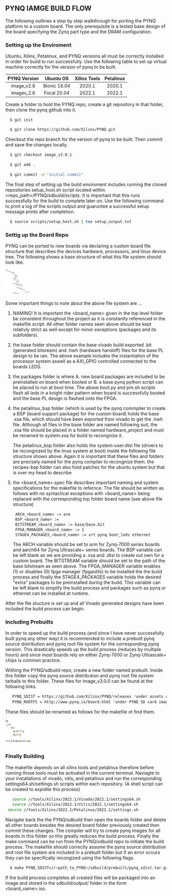 <!-- GETTING STARTED -->
## PYNQ IAMGE BUILD FLOW

The following outlines a step by step walkthrough for porting the PYNQ platform to a custom board. The only prerequisite is a tested base design of the board specifying the Zynq part type and the DRAM configuration.

### Setting up the Enviroment

Ubuntu, Xilinx, Petalinux, and PYNQ versions all must be correctly installed in order for build to run successfully. Use the following table to set up virtual machine correctly for the version of pynq to be built.

| PYNQ Version |  Ubuntu OS  | Xilinx Tools | Petalinux |
|:-----:|:------:|:------:|:------:|
| image_v2.6 |  Bionic 18.04  | 2020.1 |  2020.1  |
| imagev_2.6 |  Focal 20.04   | 2022.1 |  2022.1  |

Create a folder to hold the PYNQ repo, create a git repository in that folder, then clone the pynq github into it.
 ```sh
   $ git init
   ```
 ```sh
   $ git clone https://github.com/Xilinx/PYNQ.git
   ```
Checkout the repo branch for the version of pynq to be built. Then commit and save the changes locally.
 ```sh
   $ git checkout image_v3.0.1
   ```
 ```sh
   $ git add .
   ```
 ```sh
   $ git commit -m "initial commit"
   ```
The final step of setting up the build enviroment includes running the cloned repositories setup_host.sh script located within <repo_path>/PYNQ/sdbuild/scripts. It is important that this runs successfully for the build to complete later on. Use the following command to print a log of the scripts output and guaruntee a successful setup message prints after completion.
 ```sh
   $ source scripts/setup_host.sh | tee setup_output.txt
   ```

### Settig up the Board Repo
PYNQ can be ported to new boards via declaring a custom board file structure that describes the devices hardware, processors, and linux device tree. The following shows a base structure of what this file system should look like.

<img src="images/file_structure.png" alt="file structure" width="80" height="80">

Some important things to note about the above file system are ...

1. NAMING! It is important the <board_name> given in the top level folder be consistent throughout the
	   project as it is constantly referenced in the makefile script. All other folder names seen above
	   should be kept relativly strict as well except for minor exceptions (packages and its subfolders).

2. the base folder should contain the base vivado build exported .bit (generated bitsream) and .hwh
	   (hardware handoff) files for the base PL design to be ran. The above example includes the instantiation
	   of the processor system aswell as a AXI_GPIO controlled connected to the boards LEDS.

3. the packages folder is where A. new board packages are included to be preinstalled on board when booted
	   or B. a base pynq python script can be placed to run at boot time. The above boot.py and pre.sh scripts
	   flash all leds in a knight rider pattern when board is successfully booted and the base PL design is 
	   flashed onto the FPGA.
4. the petalinux_bsp folder (which is used by the pynq commpiler to create a BSP (board support package) for
	   the custom board) holds the base .xsa file, which should have been exported from vivado to get the .hwh 
	   file. Although all files in the base folder are named following suit, the .xsa file should be placed in a 
	   folder named hardware_project and must be renamed to system.xsa for build to recongnize it.
	
   The petalinux_bsp folder also holds the system-user.dtsi file (drivers to be recongnized by the linux 
	   system at boot) inside the following file structure shown above. Again it is important that these files
	   and folders are precisely named for the pynq compiler to recongnize them. the recipes-bsp folder can also
	   hold patches for the ubuntu system but that is over my head to describe

5. the <board_name>.spec file describes important naming and system specifications for the makefile to 
	   refernce. The file should be written as follows with no syntactical exceptions with <board_name> being
	   replaced with the corresponding top folder board name (see above file structure)

        ARCH_<board_name> := arm
        BSP_<board_name> := 
        BITSTREAM_<board_name> := base/base.bit
        FPGA_MANAGER_<board_name> := 1
        STAGE4_PACKAGES_<board_name> := xrt pynq boot_leds ethernet

   The ARCH variable should be set to arm for Zynq-7000 series boards and aarch64 for Zynq Ultrascale+ series
	   boards. The BSP variable can be left blank as we are providing a .xsa and .dtsi to create out own for a custom
	   board. The BITSTREAM variable should be set to the path of the base bitstream as seen above. The FPGA_MANAGER
	   variable enables (1) or disables (0) fpga manager (fpgautils) to be installed the the build process and finally
	   the STAGE4_PACKAGES variable holds the desired "extra" packages to be preinstalled during the build. This
	   variable can be left blank to simplify the build process and packages such as pynq or ethernet can be installed
	   at runtime.

After the file stucture is set up and all Vivado generated designs have been included the build process can begin.


### Including Prebuilts
In order to speed up the build process (and since I have never successfully built pynq any other way) it is recommended to include a prebuilt pynq source distribution and pynq root file system for the corresponding pynq version. This drastically speeds up the build process (reduces by multiple hours) and since most boards rely on either Zynq-7000 or Zynq-Ultrascale+ chips is common practice.

Withing the PYNQ/sdbuild repo, create a new folder named prebuilt. Inside this folder copy the pynq source distribution and pynq root file system tarballs to this folder. These files for image_v3.0.0 can be found at the following links.
 ```sh
    PYNQ_SDIST = https://github.com/Xilinx/PYNQ/releases *under assets dropdown*
    PYNQ_ROOTFS = http://www.pynq.io/board.html *under PYNQ SD card image*
   ```
These files should be renamed as follows for the makefile ot find them.

<img src="images/prebuilts.png" alt="file structure" width="80" height="80">


### Finally Building
The makefile depends on all xilinx tools and petalinux therefore before running those tools must be activated in the current terminal. Naviagte to your installations of vivado, vitis, and petalinux and run the corresponding settings64.sh/settings.sh scripts within each repository. (A shell script can be created to expidite this process)
 ```sh
	source //tools/Xilinx/2022.1/Vivado/2022.1/settings64.sh
	source //tools/Xilinx/2022.1/Vitis/2022.1/settings64.sh
  source //tools/Xilinx/2022.1/Petalinux/2022.1/settings.sh
   ```
Navigate back the the PYNQ/sdbuild then open the boards folder and delete all other boards besides the desired board folder previously created then commit these changes. The compiler will try to create pynq images for all boards in this folder so this greatly reduces the build process. Finally the make command can be run from the PYNQ/sdbuild repo to initiate the build process. The makefile should correctly assume the pynq source distribution and root file system are included in a prebuilt folder but if an error occurs they can be specifically recongized using the following flags.
 ```sh
   $ make PYNQ_SDIST=//<path_to_PYNQ>/sdbuild/prebuilt/pynq_sdist.tar.gz PYNQ_ROOTFS=//<path_to_PYNQ>/sdbuild/prebuilt/pynq_rootfs.arm.tar.gz BOARDS=<board_name> BOARDDIR=//<path_to_PYNQ>/boards/<board_name>
   ```
If the build process completes all created files will be packaged into an image and stored in the sdbuild/output/ folder in the form <board_name>.iso.








